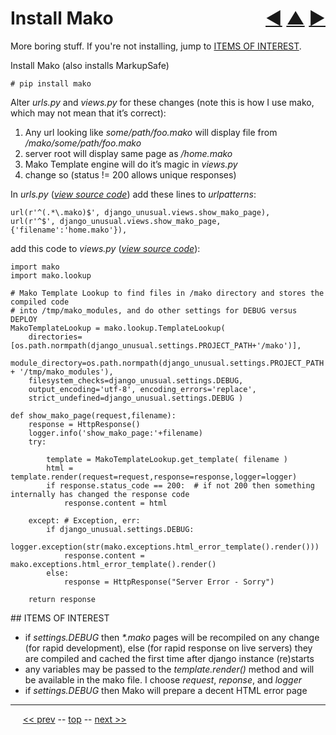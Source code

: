 Install Mako <span style="float:right;">[&#x25C0;](03.md) [&#x25B2;](../README.md) [&#x25BA;](05.md)</span>
=========

More boring stuff. If you're not installing, jump to [ITEMS OF INTEREST](#interest).

Install Mako (also installs MarkupSafe)

    # pip install mako

Alter _urls.py_ and _views.py_ for these changes (note this is how I use mako, which may not mean that it’s correct):

1. Any url looking like _some/path/foo.mako_ will display file from _/mako/some/path/foo.mako_
2. server root will display same page as _/home.mako_
3. Mako Template engine will do it’s magic in _views.py_
4. change so (status != 200 allows unique responses)

In _urls.py_ (*[view source code](https://github.com/BrentNoorda/django_unusual/blob/master/django_unusual/urls.py)*) add these lines to _urlpatterns_:

    url(r'^(.*\.mako)$', django_unusual.views.show_mako_page),
    url(r'^$', django_unusual.views.show_mako_page, {'filename':'home.mako'}),

add this code to _views.py_ (*[view source code](https://github.com/BrentNoorda/django_unusual/blob/master/django_unusual/views.py)*):

    import mako
    import mako.lookup

    # Mako Template Lookup to find files in /mako directory and stores the compiled code
    # into /tmp/mako_modules, and do other settings for DEBUG versus DEPLOY
    MakoTemplateLookup = mako.lookup.TemplateLookup(
        directories=[os.path.normpath(django_unusual.settings.PROJECT_PATH+'/mako')],
        module_directory=os.path.normpath(django_unusual.settings.PROJECT_PATH + '/tmp/mako_modules'),
        filesystem_checks=django_unusual.settings.DEBUG,
        output_encoding='utf-8', encoding_errors='replace',
        strict_undefined=django_unusual.settings.DEBUG )

    def show_mako_page(request,filename):
        response = HttpResponse()
        logger.info('show_mako_page:'+filename)
        try:

            template = MakoTemplateLookup.get_template( filename )
            html = template.render(request=request,response=response,logger=logger)
            if response.status_code == 200:  # if not 200 then something internally has changed the response code
                response.content = html

        except: # Exception, err:
            if django_unusual.settings.DEBUG:
                logger.exception(str(mako.exceptions.html_error_template().render()))
                response.content = mako.exceptions.html_error_template().render()
            else:
                response = HttpResponse("Server Error - Sorry")

        return response

<a name="interest"/>
## ITEMS OF INTEREST

* if _settings.DEBUG_ then _*.mako_ pages will be recompiled on any change (for rapid development), else (for rapid response on live servers) they are compiled and cached the first time after django instance (re)starts
* any variables may be passed to the _template.render()_ method and will be available in the mako file. I choose _request_, _reponse_, and _logger_
* if _settings.DEBUG_ then Mako will prepare a decent HTML error page

------

&nbsp;&nbsp;&nbsp;&nbsp; [&lt;&lt; prev](03.md) -- [top](../README.md) -- [next &gt;&gt;](05.md)